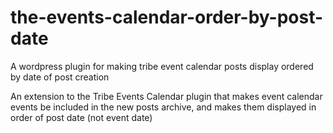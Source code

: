 # the-events-calendar-order-by-post-date
A wordpress plugin for making tribe event calendar posts display ordered by date of post creation



An extension to the Tribe Events Calendar plugin that makes event calendar events be included in the new posts archive, and makes them displayed in order of post date (not event date)
